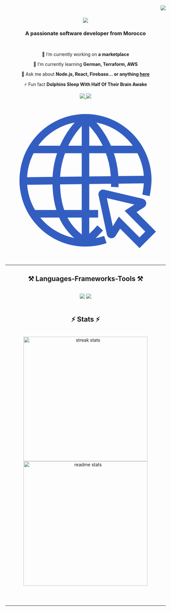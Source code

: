 <img align="right" src="https://visitor-badge.laobi.icu/badge?page_id=diaeddine1.diaeddine1" />

<h1 align="center">
    <img src="https://readme-typing-svg.herokuapp.com/?font=Righteous&size=35&center=true&vCenter=true&width=500&height=70&duration=4000&lines=Hi!👋;+Salam!+👋;+I'm+Dia+Eddine+Aberane!;" />
</h1>

<h3 align="center">A passionate software developer from Morocco </h3>

<br/>

<div align="center">
 
 🔭 I’m currently working on **a marketplace**
 
 🌱 I’m currently learning **German, Terraform, AWS**

💬 Ask me about **Node.js, React, Firebase... or anything [here](https://github.com/diaeddine1/diaeddine1/issues)**

⚡ Fun fact **Dolphins Sleep With Half Of Their Brain Awake**

 </div>
 
<div align="center"> 
  <a href="mailto:aberane.dia@gmail.com">
    <img src="https://img.shields.io/badge/Gmail-333333?style=for-the-badge&logo=gmail&logoColor=red" />
  </a>
  <a href="https://www.linkedin.com/in/dia-aberane/" target="_blank">
    <img src="https://img.shields.io/badge/LinkedIn-0077B5?style=for-the-badge&logo=linkedin&logoColor=white" target="_blank" />
  </a>

<a href="https://portfolio-ten-swart-96.vercel.app" target="_blank">
    <svg viewBox="0 0 64 64" xmlns="http://www.w3.org/2000/svg" stroke-width="3" stroke="#335ec1" fill="none"><g id="SVGRepo_bgCarrier" stroke-width="0"></g><g id="SVGRepo_tracerCarrier" stroke-linecap="round" stroke-linejoin="round"></g><g id="SVGRepo_iconCarrier"><path d="M39.93,55.72A24.86,24.86,0,1,1,56.86,32.15a37.24,37.24,0,0,1-.73,6"></path><path d="M37.86,51.1A47,47,0,0,1,32,56.7"></path><path d="M32,7A34.14,34.14,0,0,1,43.57,30a34.07,34.07,0,0,1,.09,4.85"></path><path d="M32,7A34.09,34.09,0,0,0,20.31,32.46c0,16.2,7.28,21,11.66,24.24"></path><line x1="10.37" y1="19.9" x2="53.75" y2="19.9"></line><line x1="32" y1="6.99" x2="32" y2="56.7"></line><line x1="11.05" y1="45.48" x2="37.04" y2="45.48"></line><line x1="7.14" y1="32.46" x2="56.86" y2="31.85"></line><path d="M53.57,57,58,52.56l-8-8,4.55-2.91a.38.38,0,0,0-.12-.7L39.14,37.37a.39.39,0,0,0-.46.46L42,53.41a.39.39,0,0,0,.71.13L45.57,49Z"></path></g></svg>
  </a>
  
</div>

 <hr/>
 
<h2 align="center">⚒️ Languages-Frameworks-Tools ⚒️</h2>
<br/>
<div align="center">
    <img src="https://skillicons.dev/icons?i=react,bootstrap,mui,html,css,vscode,github,figma,tailwind,git,r" />
    <img src="https://skillicons.dev/icons?i=nodejs,python,javascript,typescript,express,firebase,mongodb,c,java,nextjs,mysql,flask" /><br>
</div>

<br/>

<h2 align="center">⚡ Stats ⚡</h2>
<br>
<div align=center>
   <img width=390 src="https://github-readme-streak-stats-salesp07.vercel.app/?user=diaeddine1&count_private=true&theme=react&border_radius=10" alt="streak stats"/>
   <img width=390 src="https://github-readme-stats.vercel.app/api?username=diaeddine1&count_private=true&show_icons=true&theme=react&rank_icon=github&border_radius=10" alt="readme stats" />
    
  <br/>
  
</div>

<br/><br/>

<hr/>

<br/>
